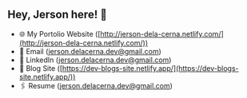 ## Hey, Jerson here! :wave:

-   🌐 My Portolio Website ([http://jerson-dela-cerna.netlify.com/](http://jerson-dela-cerna.netlify.com/))
-   📧 Email ([jerson.delacerna.dev@gmail.com](http://jerson-dela-cerna.netlify.com/))
-   💼 LinkedIn ([jerson.delacerna.dev@gmail.com](http://jerson-dela-cerna.netlify.com/))
-   📰 Blog Site ([https://dev-blogs-site.netlify.app/](https://dev-blogs-site.netlify.app/))
-   🖇️ Resume ([jerson.delacerna.dev@gmail.com](http://jerson-dela-cerna.netlify.com/))
